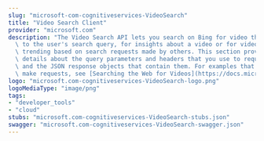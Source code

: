 ```yaml
---
slug: "microsoft-com-cognitiveservices-VideoSearch"
title: "Video Search Client"
provider: "microsoft.com"
description: "The Video Search API lets you search on Bing for video that are relevant\
  \ to the user's search query, for insights about a video or for videos that are\
  \ trending based on search requests made by others. This section provides technical\
  \ details about the query parameters and headers that you use to request videos\
  \ and the JSON response objects that contain them. For examples that show how to\
  \ make requests, see [Searching the Web for Videos](https://docs.microsoft.com/azure/cognitive-services/bing-video-search/search-the-web)."
logo: "microsoft.com-cognitiveservices-VideoSearch-logo.png"
logoMediaType: "image/png"
tags:
- "developer_tools"
- "cloud"
stubs: "microsoft.com-cognitiveservices-VideoSearch-stubs.json"
swagger: "microsoft.com-cognitiveservices-VideoSearch-swagger.json"
---
```

